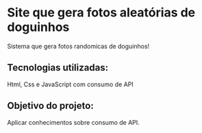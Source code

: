 # Site que gera fotos aleatórias de doguinhos
Sistema que gera fotos randomicas de doguinhos!

## Tecnologias utilizadas:

Html, Css e JavaScript com consumo de API

## Objetivo do projeto:

Aplicar conhecimentos sobre consumo de API.

